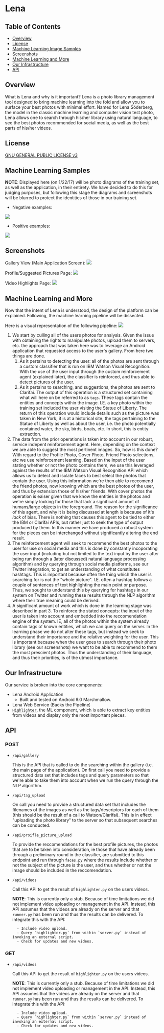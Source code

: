 # Lena

## Table of Contents
- [Overview](#overview)
- [License](#license)
- [Machine Learning Image Samples](#machine-learning-samples)
- [Screenshots](#screenshots)
- [Machine Learning and More](#machine-learning-and-more)
- [Our Infrastructure](#our-infrastructure)
- [API](#api)

## Overview
What is Lena and why is it important? Lena is a photo library management tool designed to bring machine learning into the fold and allow you to surface your best photos with minimal effort. Named for Lena Söderberg, the model in the classic machine learning and computer vision test photo, Lena allows one to search through his/her library using natural language, to see the best photos recommended for social media, as well as the best parts of his/her videos.

## License
[GNU GENERAL PUBLIC LICENSE v3](LICENSE.md)

## Machine Learning Samples

__NOTE__: Displayed here (on 1/22/17) will be photo diagrams of the training set, as well as the application, in their entirety. We have decided to do this for judging purposes, but following this stage the diagrams and screenshots will be blurred to protect the identities of those in our training set.

* Negative examples:

![](assets/negative_blurred.jpg)

* Positive examples:

![](assets/positive_blurred.jpg)


## Screenshots

Gallery View (Main Application Screen):
![](assets/device/gallery.png)

Profile/Suggested Pictures Page:
![](assets/device/profile-page.png)

Video Highlights Page:
![](assets/device/video-page.png)


## Machine Learning and More
Now that the intent of Lena is understood, the design of the platform can be explained. Following, the machine learning pipeline will be dissected.

Here is a visual representation of the following pipeline:
![](assets/Pipeline.png)

1. We start by culling all of the users photos for analysis. Given the issue with obtaining the rights to manipulate photos, upload them to servers, etc. the approach that was taken here was to leverage an Android application that requested access to the user's gallery. From here two things are done. 
	1. As it pertains to detecting the user: all of the photos are sent through a custom classifier that is run on IBM Watson Visual Recognition. With the use of the user input through the custom reinforcement agent (explained later), the classifier is reinforced, and thus able to detect pictures of the user.
	2. As it pertains to searching, and suggestions, the photos are sent to Clarifai. The output of this operation is a structured set containing what will here on be referred to as `tags`. These tags contain the entities and concepts within the image. I.E. a key photo within the training set included the user visiting the Statue of Liberty. The return of this operation would include details such as the picture was taken in New York, it is at a historical site, the tags pertaining to the Statue of Liberty as well as about the user, i.e. the photo potentially contained water, the sky, birds, boats, etc. In short, this is entity extraction.
2. The data from the prior operations is taken into account in our robust, service indepent reinforcement agent. Here, depending on the context we are able to suggest the most pertinent images. So, how is this done? With regard to the Profile Photo, Cover Photo, Friend Photo selections, etc we use reinforcement learning. Based on the input of the user stating whether or not the photo contains them, we use this leveraged against the results of the IBM Watson Visual Recognition API which allows us to detect and isolate faces to best select the photos that contain the user. Using this information we're then able to reccomend the friend photos, now knowing which are the best photos of the user, and thus by extension those of his/her friends. With cover photos the operation is eaiser given that we know the entities in the photos and we're simply looking for those that lack a significant amount of humans/large objects in the foreground. The reason for the significance of this agent, and why it is being discussed at length is because of it's *lack* of bias. There is nothing that causes this agent to be tied to either the IBM or Clarifai APIs, but rather just to seek the type of output produced by them. In this manner we have produced a robust system for the pieces can be interchanged without significantly altering the end result.
3. The reinforcement agent will seek to recommend the best photos to the user for use on social media and this is done by constantly incoporating the user input (including but not limited to the text input by the user after being run through a (later discussed) natural language processing algorithm) and by querying through social media platforms, see our Twitter integration, to get an understanding of what constitutes hashtags. This is important because often the thing which the user is searching for is not the "whole picture". I.E. often a hashtag follows a couple of sentences of text highlighting the main point or purpose. Thus, we sought to understand this by querying for hashtags in our system on Twitter and running these results through the NLP algorithm where their true meaning could be derived.
4. A significant amount of work which is done in the learning stage was described in part 3. To reinforce the stated concepts: the input of the user is taken into account and embedded into the reccomendation engine of the system. IE, all of the photos within the system already contain tags of known entities, which we can query on the server. In the learning phase we do not alter these tags, but instead we seek to understand their importance and the relative weighting for the user. This is important because when the user goes to search through their photo library (see our screenshots) we want to be able to recommend to them the most prescient photos. Thus the understanding of their language, and thus their priorities, is of the utmost importance.

## Our Infrastructure
Our service is broken into the core components:
- Lena Android Application
	- Built and tested on Android 6.0 Marshmallow.
- Lena Web Service (Backs the Pipeline)
- [`Highlighter`](https://github.com/vontell/Highlights), the ML component, which is able to extract key entities from videos and display only the most important pieces.

## API

### POST

- `/api/gallery`

	This is the API that is called to do the searching within the gallery (i.e. the main page of the application). On first call you need to provide a structured data set that includes tags and query parameters so that we're able to take them into account when we run the query through the NLP algorithm.

- `/api/tag_upload`

	On call you need to provide a structured data set that includes the filenames of the images as well as the tags/descriptors for each of them (this should be the result of a call to Watson/Clarifai). This is in effect "uploading the photo library" to the server so that subsequent searches can be conducted.
	
- `/api/proifle_picture_upload`
	
	To provide the reccomendations for the best profile pictures, the photos that are to be taken into consideration, ie those that have already been through a preliminary round in the classifier, are submitted to this endpoint and run through `faces.py` where the results include whether or not the subject of the picture is the user, and thus whether or not the image should be included in the reccomendation.

- `/api/videos`

	Call this API to get the result of `highlighter.py` on the users videos.

	**NOTE**: This is currently only a stub. Because of time limitations we did not implement video uploading or management in the API. Instead, this API assumes that the videos are already on the server and that `runner.py` has been run and thus the results can be delivered. To integrate this with the API:

		- Include video upload.
		- Query `highlighter.py` from within `server.py` instead of invoking an external script.
		- Check for updates and new videos.

### GET

- `/api/videos`

	Call this API to get the result of `highlighter.py` on the users videos.

	**NOTE**: This is currently only a stub. Because of time limitations we did not implement video uploading or management in the API. Instead, this API assumes that the videos are already on the server and that `runner.py` has been run and thus the results can be delivered. To integrate this with the API:

		- Include video upload.
		- Query `highlighter.py` from within `server.py` instead of invoking an external script.
		- Check for updates and new videos.